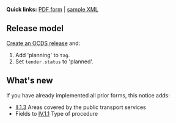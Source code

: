 **Quick links:** [PDF form](https://simap.ted.europa.eu/documents/10184/49059/t01_en.pdf) | [sample XML](https://github.com/open-contracting/european-union-support/blob/main/output/samples/MOVE.xml)

## Release model

[Create an OCDS release](../operations.md#create-a-release) and:

1. Add 'planning' to `tag`.
1. Set `tender.status` to 'planned'.

## What's new

If you have already implemented all prior forms, this notice adds:

* <a href="#II.1.3">II.1.3</a> Areas covered by the public transport services
* Fields to <a href="#IV.1.1">IV.1.1</a> Type of procedure
